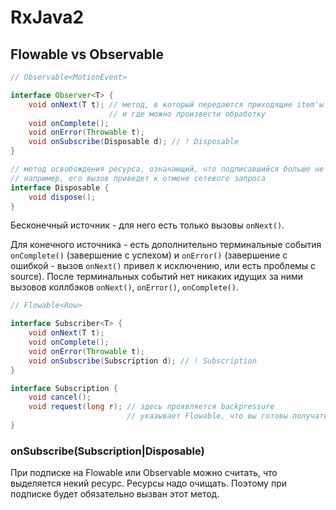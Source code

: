 # RxJava2

## Flowable vs Observable

```java
// Observable<MotionEvent>

interface Observer<T> {
    void onNext(T t); // метод, в который передаются приходящие item'ы событий
	                  // и где можно произвести обработку
	void onComplete();
	void onError(Throwable t);
	void onSubscribe(Disposable d); // ! Disposable
}

// метод освобождения ресурса, означающий, что подписавшийся больше не хочет получать коллбэки
// например, его вызов приведет к отмене сетевого запроса
interface Disposable {
    void dispose();
}
```

Бесконечный источник - для него есть только вызовы `onNext()`. 

Для конечного источника - есть дополнительно терминальные события `onComplete()` (завершение с успехом) и `onError()` (завершение с ошибкой - вызов `onNext()` привел к исключению, или есть проблемы с source). После терминальных событий нет никаких идущих за ними вызовов коллбэков `onNext()`, `onError()`, `onComplete()`.

```java
// Flowable<Row>

interface Subscriber<T> {
    void onNext(T t);
	void onComplete();
	void onError(Throwable t);
	void onSubscribe(Subscription d); // ! Subscription
}

interface Subscription {
    void cancel();
	void request(long r); // здесь проявляется backpressure 
	                      // указывает Flowable, что вы готовы получать еще события 
}
```

### onSubscribe(Subscription|Disposable)

При подписке на Flowable или Observable можно считать, что выделяется некий ресурс. Ресурсы надо очищать. Поэтому при подписке будет обязательно вызван этот метод.

